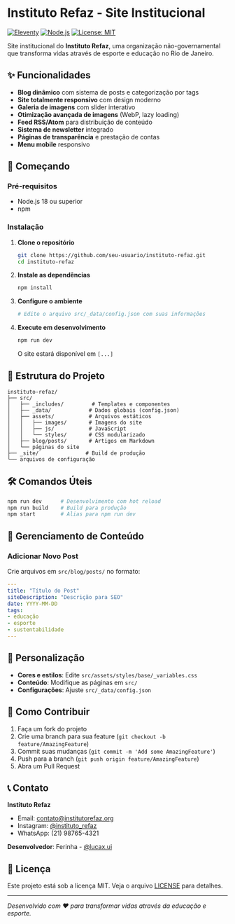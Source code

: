 # Instituto Refaz - Site Institucional

[![Eleventy](https://img.shields.io/badge/Eleventy-3.1.0--beta.1-000000?style=flat&logo=11ty)](https://www.11ty.dev/)
[![Node.js](https://img.shields.io/badge/Node.js-18+-339933?style=flat&logo=nodedotjs)](https://nodejs.org/)
[![License: MIT](https://img.shields.io/badge/License-MIT-yellow.svg?style=flat)](https://opensource.org/licenses/MIT)

Site institucional do **Instituto Refaz**, uma organização não-governamental que transforma vidas através de esporte e educação no Rio de Janeiro.

## ✨ Funcionalidades

- **Blog dinâmico** com sistema de posts e categorização por tags
- **Site totalmente responsivo** com design moderno
- **Galeria de imagens** com slider interativo
- **Otimização avançada de imagens** (WebP, lazy loading)
- **Feed RSS/Atom** para distribuição de conteúdo
- **Sistema de newsletter** integrado
- **Páginas de transparência** e prestação de contas
- **Menu mobile** responsivo

## 🚀 Começando

### Pré-requisitos

- Node.js 18 ou superior
- npm

### Instalação

1. **Clone o repositório**
   ```bash
   git clone https://github.com/seu-usuario/instituto-refaz.git
   cd instituto-refaz
   ```

2. **Instale as dependências**
   ```bash
   npm install
   ```

3. **Configure o ambiente**
   ```bash
   # Edite o arquivo src/_data/config.json com suas informações
   ```

4. **Execute em desenvolvimento**
   ```bash
   npm run dev
   ```
   O site estará disponível em `[...]`

## 📁 Estrutura do Projeto

```
instituto-refaz/
├── src/
│   ├── _includes/         # Templates e componentes
│   ├── _data/            # Dados globais (config.json)
│   ├── assets/           # Arquivos estáticos
│   │   ├── images/       # Imagens do site
│   │   ├── js/           # JavaScript
│   │   └── styles/       # CSS modularizado
│   ├── blog/posts/       # Artigos em Markdown
│   └── páginas do site
├── _site/               # Build de produção
└── arquivos de configuração
```

## 🛠️ Comandos Úteis

```bash
npm run dev      # Desenvolvimento com hot reload
npm run build    # Build para produção
npm start        # Alias para npm run dev
```

## 📝 Gerenciamento de Conteúdo

### Adicionar Novo Post

Crie arquivos em `src/blog/posts/` no formato:

```yaml
---
title: "Título do Post"
siteDescription: "Descrição para SEO"
date: YYYY-MM-DD
tags:
- educação
- esporte
- sustentabilidade
---
```

## 🎨 Personalização

- **Cores e estilos**: Edite `src/assets/styles/base/_variables.css`
- **Conteúdo**: Modifique as páginas em `src/`
- **Configurações**: Ajuste `src/_data/config.json`

## 🤝 Como Contribuir

1. Faça um fork do projeto
2. Crie uma branch para sua feature (`git checkout -b feature/AmazingFeature`)
3. Commit suas mudanças (`git commit -m 'Add some AmazingFeature'`)
4. Push para a branch (`git push origin feature/AmazingFeature`)
5. Abra um Pull Request

## 📞 Contato

**Instituto Refaz**
- Email: contato@institutorefaz.org
- Instagram: [@instituto_refaz](https://instagram.com/instituto_refaz)
- WhatsApp: (21) 98765-4321

**Desenvolvedor**: Ferinha - [@lucax.ui](https://www.instagram.com/lucax.ui/)

## 📄 Licença

Este projeto está sob a licença MIT. Veja o arquivo [LICENSE](LICENSE) para detalhes.

---

*Desenvolvido com ♥ para transformar vidas através da educação e esporte.*
